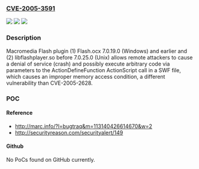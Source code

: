 ### [CVE-2005-3591](https://cve.mitre.org/cgi-bin/cvename.cgi?name=CVE-2005-3591)
![](https://img.shields.io/static/v1?label=Product&message=n%2Fa&color=blue)
![](https://img.shields.io/static/v1?label=Version&message=n%2Fa&color=blue)
![](https://img.shields.io/static/v1?label=Vulnerability&message=n%2Fa&color=brighgreen)

### Description

Macromedia Flash plugin (1) Flash.ocx 7.0.19.0 (Windows) and earlier and (2) libflashplayer.so before 7.0.25.0 (Unix) allows remote attackers to cause a denial of service (crash) and possibly execute arbitrary code via parameters to the ActionDefineFunction ActionScript call in a SWF file, which causes an improper memory access condition, a different vulnerability than CVE-2005-2628.

### POC

#### Reference
- http://marc.info/?l=bugtraq&m=113140426614670&w=2
- http://securityreason.com/securityalert/149

#### Github
No PoCs found on GitHub currently.

